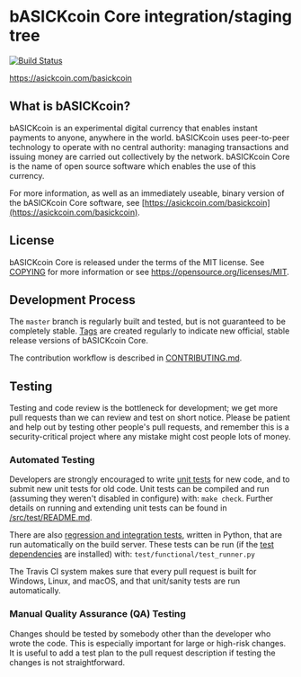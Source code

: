 bASICKcoin Core integration/staging tree
=====================================

[![Build Status](https://travis-ci.org/VoskCoin/bASICKcoin.svg?branch=master)](https://travis-ci.org/VoskCoin/bASICKcoin)

https://asickcoin.com/basickcoin

What is bASICKcoin?
----------------

bASICKcoin is an experimental digital currency that enables instant payments to
anyone, anywhere in the world. bASICKcoin uses peer-to-peer technology to operate
with no central authority: managing transactions and issuing money are carried
out collectively by the network. bASICKcoin Core is the name of open source
software which enables the use of this currency.

For more information, as well as an immediately useable, binary version of
the bASICKcoin Core software, see [https://asickcoin.com/basickcoin](https://asickcoin.com/basickcoin).

License
-------

bASICKcoin Core is released under the terms of the MIT license. See [COPYING](COPYING) for more
information or see https://opensource.org/licenses/MIT.

Development Process
-------------------

The `master` branch is regularly built and tested, but is not guaranteed to be
completely stable. [Tags](https://github.com/VoskCoin/bASICKcoin/tags) are created
regularly to indicate new official, stable release versions of bASICKcoin Core.

The contribution workflow is described in [CONTRIBUTING.md](CONTRIBUTING.md).

Testing
-------

Testing and code review is the bottleneck for development; we get more pull
requests than we can review and test on short notice. Please be patient and help out by testing
other people's pull requests, and remember this is a security-critical project where any mistake might cost people
lots of money.

### Automated Testing

Developers are strongly encouraged to write [unit tests](src/test/README.md) for new code, and to
submit new unit tests for old code. Unit tests can be compiled and run
(assuming they weren't disabled in configure) with: `make check`. Further details on running
and extending unit tests can be found in [/src/test/README.md](/src/test/README.md).

There are also [regression and integration tests](/test), written
in Python, that are run automatically on the build server.
These tests can be run (if the [test dependencies](/test) are installed) with: `test/functional/test_runner.py`

The Travis CI system makes sure that every pull request is built for Windows, Linux, and macOS, and that unit/sanity tests are run automatically.

### Manual Quality Assurance (QA) Testing

Changes should be tested by somebody other than the developer who wrote the
code. This is especially important for large or high-risk changes. It is useful
to add a test plan to the pull request description if testing the changes is
not straightforward.